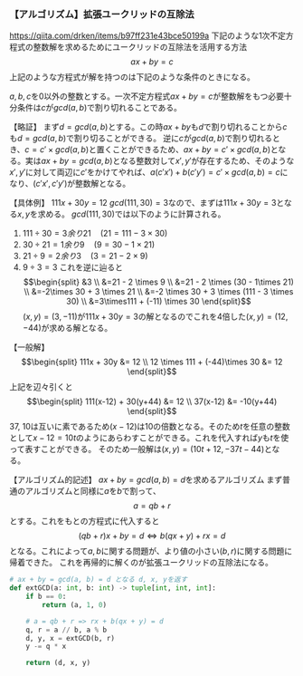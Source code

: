 ### 【アルゴリズム】拡張ユークリッドの互除法
https://qiita.com/drken/items/b97ff231e43bce50199a
下記のような1次不定方程式の整数解を求めるためにユークリッドの互除法を活用する方法
$$
ax + by = c
$$
上記のような方程式が解を持つのは下記のような条件のときになる。

$a, b, c$を0以外の整数とする。一次不定方程式$ax+by=c$が整数解をもつ必要十分条件は$c$が$gcd(a, b)$で割り切れることである。

【略証】
まず$d=gcd(a, b)$とする。この時$ax+by$も$d$で割り切れることから$c$も$d=gcd(a, b)$で割り切ることができる。
逆に$c$が$gcd(a, b)$で割り切れるとき、$c=c\prime \times gcd(a, b)$と置くことができるため、$ax+by=c\prime\times gcd(a, b)$となる。実は$ax+by=gcd(a, b)$となる整数対して$x\prime, y\prime$が存在するため、そのような$x\prime, y\prime$に対して両辺に$c\prime$をかけてやれば、$a(c\prime x\prime) + b(c\prime y\prime)=c\prime \times gcd(a, b) = c$になり、$(c\prime x\prime, c\prime y\prime)$が整数解となる。

【具体例】
$111x+30y=12$
$gcd(111, 30)=3$なので、まずは$111x+30y=3$となる$x, y$を求める。
$gcd(111, 30)$では以下のように計算される。
1. $111 \div 30 = 3 余り 21 \quad (21=111-3\times 30)$
2. $30\div 21=1余り9 \quad (9=30-1\times 21)$
3. $21\div 9=2余り3 \quad (3=21-2\times 9)$
4. $9\div 3=3$
これを逆に辿ると
$$\begin{split}
&3 \\
&=21 - 2 \times 9 \\
&=21 - 2 \times (30 - 1\times 21) \\
&=-2\times 30 + 3 \times 21 \\
&=-2 \times 30 + 3 \times (111 - 3 \times 30) \\
&=3\times111 + (-11) \times 30
\end{split}$$
$(x, y)=(3, -11)$が$111x+30y=3$の解となるのでこれを4倍した$(x, y)=(12, -44)$が求める解となる。

【一般解】
$$\begin{split}
111x + 30y &= 12 \\
12 \times 111 + (-44)\times 30 &= 12
\end{split}$$
上記を辺々引くと
$$\begin{split}
111(x-12) + 30(y+44) &= 12 \\
37(x-12) &= -10(y+44)
\end{split}$$37, 10は互いに素であるため$(x-12)$は10の倍数となる。そのため$t$を任意の整数として$x-12=10t$のようにあらわすことができる。これを代入すれば$y$も$t$を使って表すことができる。
そのため一般解は$(x, y) = (10t + 12, -37t - 44)$となる。

【アルゴリズム的記述】
$ax+by=gcd(a, b)=d$を求めるアルゴリズム
まず普通のアルゴリズムと同様に$a$を$b$で割って、
$$a=qb+r$$
とする。これをもとの方程式に代入すると
$$(qb+r)x+by=d \Leftrightarrow b(qx+y)+rx=d$$
となる。これによって$a, b$に関する問題が、より値の小さい$(b, r)$に関する問題に帰着できた。
これを再帰的に解くのが拡張ユークリッドの互除法になる。
```Python
# ax + by = gcd(a, b) = d となる d, x, yを返す
def extGCD(a: int, b: int) -> tuple[int, int, int]:
    if b == 0:
        return (a, 1, 0)

    # a = qb + r => rx + b(qx + y) = d
    q, r = a // b, a % b
    d, y, x = extGCD(b, r)
    y -= q * x

    return (d, x, y)
```

